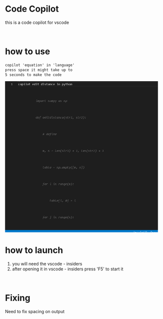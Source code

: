 # Code Copilot 
this is a code copilot for vscode 

<br>

# how to use 
```
copilot 'equation' in 'language' 
press space it might take up to 
5 seconds to make the code  
```
<img src="./Resources/img1.PNG">

<br>

# how to launch 
1. you will need the vscode - insiders 
2. after opening it in vscode - insiders press 'F5' to start it

<br>

# Fixing 
Need to fix spacing on output
